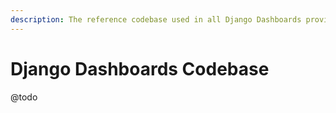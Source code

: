 ```yaml
---
description: The reference codebase used in all Django Dashboards provided by AppSeed
---
```


# Django Dashboards Codebase

@todo
